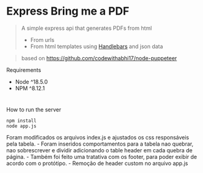 # Express Bring me a PDF

> A simple express api that generates PDFs from html
>
> - From urls
> - From html templates using [Handlebars](https://github.com/handlebars-lang/handlebars.js) and json data

> based on https://github.com/codewithabhi17/node-puppeteer

Requirements

- Node ^18.5.0
- NPM ^8.12.1

#

How to run the server

```
npm install
node app.js
```

Foram modificados os arquivos index.js e ajustados os css responsáveis pela tabela. - Foram inseridos comportamentos para a tabela nao quebrar, nao sobrescrever e dividir adicionando o table header em cada quebra de página. - Também foi feito uma tratativa com os footer, para poder exibir de acordo com o protótipo. - Remoção de header custom no arquivo app.js
